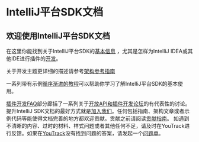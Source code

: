 # IntelliJ平台SDK文档
## 欢迎使用IntelliJ平台SDK文档

在这里你能找到关于IntelliJ平台SDK的[基本信息](basics.md) ，尤其是怎样为IntelliJ IDEA或其他IDE进行插件的[开发](basics/getting_started.md)。

关于开发主题更详细的描述请参考[架构参考指南](reference_guide.md)

一系列带有示例[循序渐进的教程](tutorials.md)可以帮助你学习了解IntelliJ平台SDK的基本使用。

[插件开发FAQ](faq.md)部分廊括了一系列关于[开放API和插件开发论坛](https://intellij-support.jetbrains.com/hc/en-us/community/topics/200366979-IntelliJ-IDEA-Open-API-and-Plugin-Development)的有代表性的讨论。
提升IntelliJ SDK文档的最好方式就是[加入我们](CONTRIBUTING.md)。任何包括指南、架构文章或者示例代码等能使得文档完善的地方都欢迎贡献。贡献之前请阅读[贡献指南](CONTRIBUTING.md)。
如遇到不清晰的内容、过时的材料、样式问题或者其他任何不足，请及时在YouTrack进行反馈。如果在[YouTrack](https://youtrack.jetbrains.com/issues/IJSDK)没有找到问题的答案，请发起一个[问题单](https://youtrack.jetbrains.com/newIssue?project=IJSDK)。



